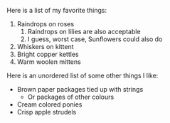 Here is a list of my favorite things:
1. Raindrops on roses
   1. Raindrops on lilies are also acceptable
   2. I guess, worst case, Sunflowers could also do
2. Whiskers on kittent
3. Bright copper kettles
4. Warm woolen mittens

Here is an unordered list of some other things I like:
- Brown paper packages tied up with strings
  - Or packages of other colours
- Cream colored ponies
- Crisp apple strudels
